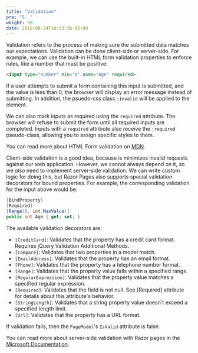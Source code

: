 ```yaml
---
title: "Validation"
pre: "5. "
weight: 50
date: 2018-08-24T10:53:26-05:00
---
```


Validation refers to the process of making sure the submitted data matches our expectations.  Validation can be done client-side or server-side.  For example, we can use the built-in HTML form validation properties to enforce rules, like a number that must be positive:

```html
<input type="number" min="0" name="Age" required>
```

If a user attempts to submit a form containing this input is submitted, and the value is less than 0, the browser will display an error message instead of submitting.  In addition, the psuedo-css class `:invalid` will be applied to the element.

We can also mark inputs as required using the `required` attribute.  The browser will refuse to submit the form until all required inputs are completed. Inputs with a `required` attribute also receive the `:required` pseudo-class, allowing you to assign specific styles to them.

You can read more about HTML Form validation on [MDN](https://developer.mozilla.org/en-US/docs/Learn/Forms/Form_validation).

Client-side validation is a good idea, because is minimizes invalid requests against our web application.  However, we cannot always depend on it, so we _also_ need to implement server-side validation.  We can write custom logic for doing this, but Razor Pages also supports special validation decorators for bound properties.  For example, the corresponding validation for the input above would be:

```csharp
[BindProperty]
[Required]
[Range(0, int.MaxValue)]
public int Age { get; set; }
```

The available validation decorators are:
* `[CreditCard]`: Validates that the property has a credit card format. Requires jQuery Validation Additional Methods.
* `[Compare]`: Validates that two properties in a model match.
* `[EmailAddress]`: Validates that the property has an email format.
* `[Phone]`: Validates that the property has a telephone number format.
* `[Range]`: Validates that the property value falls within a specified range.
* `[RegularExpression]`: Validates that the property value matches a specified regular expression.
* `[Required]`: Validates that the field is not null. See [Required] attribute for details about this attribute's behavior.
* `[StringLength]`: Validates that a string property value doesn't exceed a specified length limit.
* `[Url]`: Validates that the property has a URL format.

If validation fails, then the `PageModel`'s `IsValid` attribute is false.

You can read more about server-side validation with Razor pages in the [Microsoft Documentation](https://docs.microsoft.com/en-us/aspnet/core/mvc/models/validation?view=aspnetcore-3.1).
